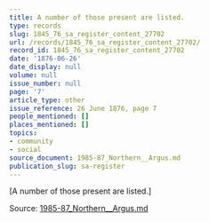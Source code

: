 ```yaml
---
title: A number of those present are listed.
type: records
slug: 1845_76_sa_register_content_27702
url: /records/1845_76_sa_register_content_27702/
record_id: 1845_76_sa_register_content_27702
date: '1876-06-26'
date_display: null
volume: null
issue_number: null
page: '7'
article_type: other
issue_reference: 26 June 1876, page 7
people_mentioned: []
places_mentioned: []
topics:
- community
- social
source_document: 1985-87_Northern__Argus.md
publication_slug: sa-register
---
```


[A number of those present are listed.]

Source: [1985-87_Northern__Argus.md](/downloads/markdown/1985-87_Northern__Argus.md)
